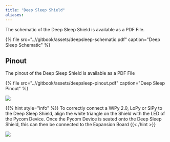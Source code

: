 ```yaml
---
title: "Deep Sleep Shield"
aliases:
---
```

The schematic of the Deep Sleep Shield is available as a PDF File.

{% file src="..//gitbook/assets/deepsleep-schematic.pdf" caption="Deep Sleep Schematic" %}

## Pinout

The pinout of the Deep Sleep Shield is available as a PDF File

{% file src="..//gitbook/assets/deepsleep-pinout.pdf" caption="Deep Sleep Pinout" %}

![](//gitbook/assets/deepsleep-pinout%20%281%29.png)

{{% hint style="info" %}}
To correctly connect a WiPy 2.0, LoPy or SiPy to the Deep Sleep Shield, align the white triangle on the Shield with the LED of the Pycom Device. Once the Pycom Device is seated onto the Deep Sleep Shield, this can then be connected to the Expansion Board
{{< /hint >}}

![](//gitbook/assets/deepsleep-image-1.jpg)

